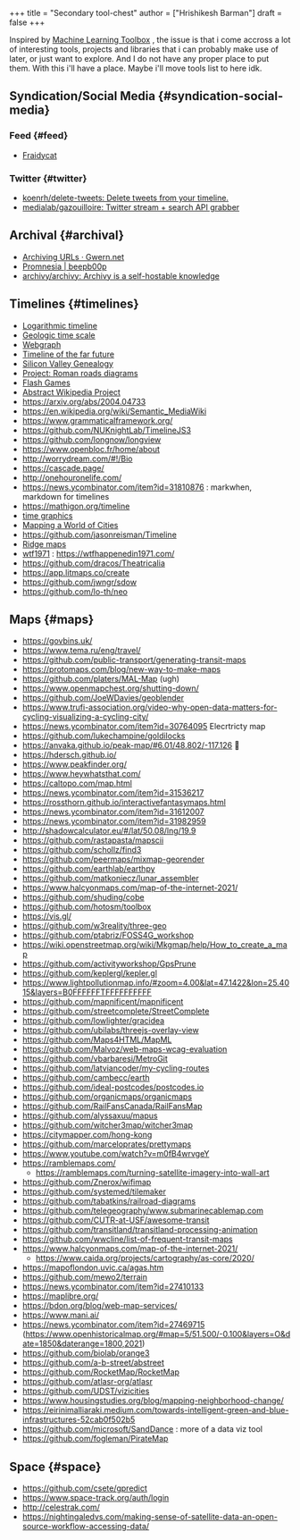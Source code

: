 +++
title = "Secondary tool-chest"
author = ["Hrishikesh Barman"]
draft = false
+++

Inspired by [Machine Learning Toolbox](https://amitness.com/toolbox/) , the issue is that i come accross a lot of interesting tools, projects and libraries that i can probably make use of later, or just want to explore. And I do not have any proper place to put them. With this i'll have a place.
Maybe i'll move tools list to here idk.


## Syndication/Social Media {#syndication-social-media}


### Feed {#feed}

-   [Fraidycat](https://fraidyc.at/)


### Twitter {#twitter}

-   [koenrh/delete-tweets: Delete tweets from your timeline.](https://github.com/koenrh/delete-tweets)
-   [medialab/gazouilloire: Twitter stream + search API grabber](https://github.com/medialab/gazouilloire)


## Archival {#archival}

-   [Archiving URLs · Gwern.net](https://www.gwern.net/Archiving-URLs)
-   [Promnesia | beepb00p](https://beepb00p.xyz/promnesia.html)
-   [archivy/archivy: Archivy is a self-hostable knowledge](https://github.com/archivy/archivy)


## Timelines {#timelines}

-   [Logarithmic timeline](<https://en.wikipedia.org/wiki/Logarithmic_timeline>)
-   [Geologic time scale](<https://en.wikipedia.org/wiki/Geologic_time_scale>)
-   [Webgraph](<https://en.wikipedia.org/wiki/Webgraph>)
-   [Timeline of the far future](<https://en.wikipedia.org/wiki/Timeline_of_the_far_future>)
-   [Silicon Valley Genealogy](<https://www.chiphistory.org/698-silicon-valley-genealogy>)
-   [Project: Roman roads diagrams](<https://sashamaps.net/docs/maps/roman-roads-index/>)
-   [Flash Games](<http://www.flashgamehistory.com/>)
-   [Abstract Wikipedia Project](<https://meta.wikimedia.org/wiki/Abstract_Wikipedia/July_2020_announcement>)
-   <https://arxiv.org/abs/2004.04733>
-   <https://en.wikipedia.org/wiki/Semantic_MediaWiki>
-   <https://www.grammaticalframework.org/>
-   <https://github.com/NUKnightLab/TimelineJS3>
-   <https://github.com/longnow/longview>
-   <https://www.openbloc.fr/home/about>
-   <http://worrydream.com/#!/Bio>
-   <https://cascade.page/>
-   <http://onehouronelife.com/>
-   <https://news.ycombinator.com/item?id=31810876> : markwhen, markdown for timelines
-   <https://mathigon.org/timeline>
-   [time graphics](<http://archive.is/nq0H4>)
-   [Mapping a World of Cities](<https://www.leventhalmap.org/projects/mapping-a-world-of-cities/>)
-   <https://github.com/jasonreisman/Timeline>
-   [Ridge maps](<https://github.com/ColCarroll/ridge_map>)
-   [wtf1971](<http://archive.is/rYiI3>) : <https://wtfhappenedin1971.com/>
-   <https://github.com/dracos/Theatricalia>
-   <https://app.litmaps.co/create>
-   <https://github.com/jwngr/sdow>
-   <https://github.com/lo-th/neo>


## Maps {#maps}

-   <https://govbins.uk/>
-   <https://www.tema.ru/eng/travel/>
-   <https://github.com/public-transport/generating-transit-maps>
-   <https://protomaps.com/blog/new-way-to-make-maps>
-   <https://github.com/platers/MAL-Map> (ugh)
-   <https://www.openmapchest.org/shutting-down/>
-   <https://github.com/JoeWDavies/geoblender>
-   <https://www.trufi-association.org/video-why-open-data-matters-for-cycling-visualizing-a-cycling-city/>
-   <https://news.ycombinator.com/item?id=30764095> Elecrtricty map
-   <https://github.com/lukechampine/goldilocks>
-   <https://anvaka.github.io/peak-map/#6.01/48.802/-117.126> 🌟
-   <https://hdersch.github.io/>
-   <https://www.peakfinder.org/>
-   <https://www.heywhatsthat.com/>
-   <https://caltopo.com/map.html>
-   <https://news.ycombinator.com/item?id=31536217>
-   <https://rossthorn.github.io/interactivefantasymaps.html>
-   <https://news.ycombinator.com/item?id=31612007>
-   <https://news.ycombinator.com/item?id=31982959>
-   <http://shadowcalculator.eu/#/lat/50.08/lng/19.9>
-   <https://github.com/rastapasta/mapscii>
-   <https://github.com/schollz/find3>
-   <https://github.com/peermaps/mixmap-georender>
-   <https://github.com/earthlab/earthpy>
-   <https://github.com/matkoniecz/lunar_assembler>
-   <https://www.halcyonmaps.com/map-of-the-internet-2021/>
-   <https://github.com/shuding/cobe>
-   <https://github.com/hotosm/toolbox>
-   <https://vis.gl/>
-   <https://github.com/w3reality/three-geo>
-   <https://github.com/ptabriz/FOSS4G_workshop>
-   <https://wiki.openstreetmap.org/wiki/Mkgmap/help/How_to_create_a_map>
-   <https://github.com/activityworkshop/GpsPrune>
-   <https://github.com/keplergl/kepler.gl>
-   <https://www.lightpollutionmap.info/#zoom=4.00&lat=47.1422&lon=25.4015&layers=B0FFFFFFTFFFFFFFFFF>
-   <https://github.com/mapnificent/mapnificent>
-   <https://github.com/streetcomplete/StreetComplete>
-   <https://github.com/lowlighter/gracidea>
-   <https://github.com/ubilabs/threejs-overlay-view>
-   <https://github.com/Maps4HTML/MapML>
-   <https://github.com/Malvoz/web-maps-wcag-evaluation>
-   <https://github.com/vbarbaresi/MetroGit>
-   <https://github.com/latviancoder/my-cycling-routes>
-   <https://github.com/cambecc/earth>
-   <https://github.com/ideal-postcodes/postcodes.io>
-   <https://github.com/organicmaps/organicmaps>
-   <https://github.com/RailFansCanada/RailFansMap>
-   <https://github.com/alyssaxuu/mapus>
-   <https://github.com/witcher3map/witcher3map>
-   <https://citymapper.com/hong-kong>
-   <https://github.com/marceloprates/prettymaps>
-   <https://www.youtube.com/watch?v=m0fB4wrvgeY>
-   <https://ramblemaps.com/>
    -   <https://ramblemaps.com/turning-satellite-imagery-into-wall-art>
-   <https://github.com/Znerox/wifimap>
-   <https://github.com/systemed/tilemaker>
-   <https://github.com/tabatkins/railroad-diagrams>
-   <https://github.com/telegeography/www.submarinecablemap.com>
-   <https://github.com/CUTR-at-USF/awesome-transit>
-   <https://github.com/transitland/transitland-processing-animation>
-   <https://github.com/wwcline/list-of-frequent-transit-maps>
-   <https://www.halcyonmaps.com/map-of-the-internet-2021/>
    -   <https://www.caida.org/projects/cartography/as-core/2020/>
-   <https://mapoflondon.uvic.ca/agas.htm>
-   <https://github.com/mewo2/terrain>
-   <https://news.ycombinator.com/item?id=27410133>
-   <https://maplibre.org/>
-   <https://bdon.org/blog/web-map-services/>
-   <https://www.mani.ai/>
-   <https://news.ycombinator.com/item?id=27469715> (<https://www.openhistoricalmap.org/#map=5/51.500/-0.100&layers=O&date=1850&daterange=1800,2021>)
-   <https://github.com/biolab/orange3>
-   <https://github.com/a-b-street/abstreet>
-   <https://github.com/RocketMap/RocketMap>
-   <https://github.com/atlasr-org/atlasr>
-   <https://github.com/UDST/vizicities>
-   <https://www.housingstudies.org/blog/mapping-neighborhood-change/>
-   <https://eirinimalliaraki.medium.com/towards-intelligent-green-and-blue-infrastructures-52cab0f502b5>
-   <https://github.com/microsoft/SandDance> : more of a data viz tool
-   <https://github.com/fogleman/PirateMap>


## Space {#space}

-   <https://github.com/csete/gpredict>
-   <https://www.space-track.org/auth/login>
-   <http://celestrak.com/>
-   <https://nightingaledvs.com/making-sense-of-satellite-data-an-open-source-workflow-accessing-data/>
